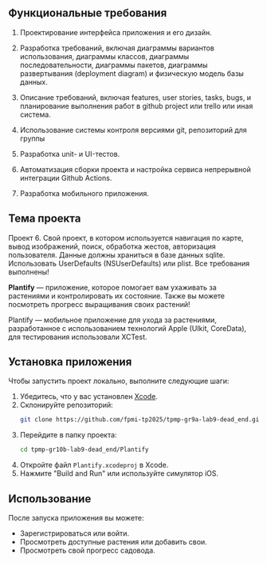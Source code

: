 ## Функциональные требования

1. Проектирование интерфейса приложения и его дизайн.

2. Разработка требований, включая диаграммы вариантов использования,
диаграммы классов, диаграммы последовательности, диаграммы пакетов,
диаграммы развертывания (deployment diagram) и физическую модель
базы данных.

3. Описание требований, включая features, user stories, tasks, bugs, и
планирование выполнения работ в github project или trello или иная
система.

4. Использование системы контроля версиями git, репозиторий для группы

5. Разработка unit- и UI-тестов.

6. Автоматизация сборки проекта и настройка сервиса непрерывной
интеграции Github Actions.

7. Разработка мобильного приложения.

## Тема проекта
Проект 6. Свой проект, в котором используется навигация по карте, вывод
изображений, поиск, обработка жестов, авторизация пользователя. Данные должны
храниться в базе данных sqlite. Использовать UserDefaults (NSUserDefaults) или plist. Все требования выполнены!

**Plantify** — приложение, которое помогает вам ухаживать за растениями и контролировать их состояние. Также вы можете посмотреть прогресс выращивания своих растений! 

Plantify — мобильное приложение для ухода за растениями, разработанное с использованием технологий Apple (UIkit, CoreData), для тестирования использовали XCTest.

## Установка приложения

Чтобы запустить проект локально, выполните следующие шаги:
1. Убедитесь, что у вас установлен [Xcode](https://developer.apple.com/xcode/).
2. Склонируйте репозиторий:
   ```bash
   git clone https://github.com/fpmi-tp2025/tpmp-gr9a-lab9-dead_end.git
   ```
3. Перейдите в папку проекта:
   ```bash
   cd tpmp-gr10b-lab9-dead_end/Plantify
   ```
4. Откройте файл `Plantify.xcodeproj` в Xcode.
5. Нажмите "Build and Run" или используйте симулятор iOS.

## Использование

После запуска приложения вы можете:
- Зарегистрироваться или войти.
- Просмотреть доступные растения или добавить свои.
- Просмотреть свой прогресс садовода.
